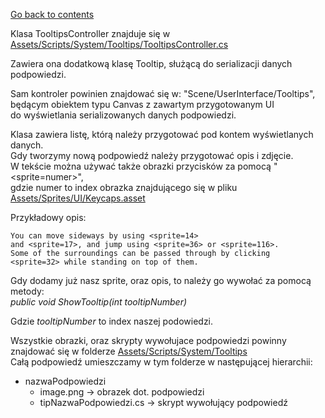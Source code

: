 [Go back to contents](../contents.md)

Klasa TooltipsController znajduje się w [Assets/Scripts/System/Tooltips/TooltipsController.cs](../../Assets/Scripts/System/Tooltips/TooltipsController.cs)

Zawiera ona dodatkową klasę Tooltip, służącą do serializacji danych podpowiedzi.

Sam kontroler powinien znajdować się w: "Scene/UserInterface/Tooltips",  
będącym obiektem typu Canvas z zawartym przygotowanym UI  
do wyświetlania serializowanych danych podpowiedzi. 

Klasa zawiera listę, którą należy przygotować pod kontem wyświetlanych danych.  
Gdy tworzymy nową podpowiedź należy przygotować opis i zdjęcie.  
W tekście można używać także obrazki przycisków za pomocą "<sprite=numer>",  
gdzie numer to index obrazka znajdującego się w pliku [Assets/Sprites/UI/Keycaps.asset](../../Assets/Sprites/UI/Keycaps.asset)

Przykładowy opis: 
```
You can move sideways by using <sprite=14>  
and <sprite=17>, and jump using <sprite=36> or <sprite=116>.  
Some of the surroundings can be passed through by clicking  
<sprite=32> while standing on top of them.
```

Gdy dodamy już nasz sprite, oraz opis, to należy go wywołać za pomocą metody:  
*public void ShowTooltip(int tooltipNumber)*

Gdzie *tooltipNumber* to index naszej podowiedzi.  

Wszystkie obrazki, oraz skrypty wywołujace podpowiedzi powinny znajdować się w folderze [Assets/Scripts/System/Tooltips](../../Assets/Scripts/System/Tooltips)  
Całą podpowiedź umieszczamy w tym folderze w następującej hierarchii:
- nazwaPodpowiedzi
  - image.png -> obrazek dot. podpowiedzi
  - tipNazwaPodpowiedzi.cs -> skrypt wywołujący podpowiedź